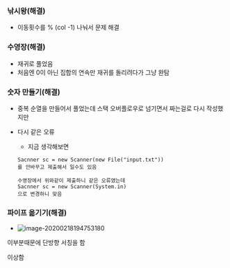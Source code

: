 ### 낚시왕(해결)

* 이동횟수를 % (col -1) 나눠서 문제 해결

### 수영장(해결)

* 재귀로 풀었음 
* 처음엔 0이 아닌 집합의 연속만 재귀를 돌리려다가 그냥 완탐

### 숫자 만들기(해결)

* 중복 순열을 만들어서 풀었는데 스택 오버플로우로 넘기면서 짜는걸로 다시 작성했지만

* 다시 같은 오류

  * 지금 생각해보면 

  ```
  Sacnner sc = new Scanner(new File("input.txt"))
  를 안바꾸고 제출해서 일수도 있음
  
  수영장에서 위와같이 제출하니 같은 오류였는데
  Sacnner sc = new Scanner(System.in)
  으로 변경하니 맞음
  ```

### 파이프 옮기기(해결)

* ![image-20200218194753180](C:\Users\multicampus\AppData\Roaming\Typora\typora-user-images\image-20200218194753180.png)

이부분때문에 단방향 서칭을 함 

이상함